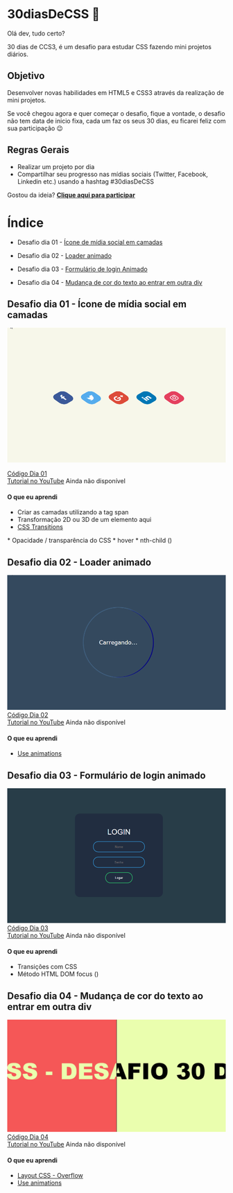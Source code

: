 # 30diasDeCSS 🎫
 

Olá dev, tudo certo?

30 dias de CCS3, é um desafio para estudar CSS fazendo mini projetos diários.

## Objetivo
Desenvolver novas habilidades em HTML5 e CSS3 através da realização de mini projetos. 

Se você chegou agora e quer começar o desafio, fique a vontade, o desafio não tem data de inicio fixa, cada um faz os seus 30 dias, eu ficarei feliz com sua participação :wink:

## Regras Gerais
* Realizar um projeto por dia
* Compartilhar seu progresso nas mídias sociais (Twitter, Facebook, Linkedin etc.) usando a hashtag #30diasDeCSS

Gostou da ideia? <a href="https://github.com/HeberSilverio/30diasDeCSS/issues/1"> <strong> Clique aqui para participar</strong></a>

# Índice
 
* Desafio dia 01 - <a href="https://github.com/HeberSilverio/30diasDeCSS#desafio-dia-01---%C3%ADcone-de-m%C3%ADdia-social-em-camadas">Ícone de mídia social em camadas</a> 

* Desafio dia 02 - <a href="https://github.com/HeberSilverio/30diasDeCSS#desafio-dia-02---loader-animado">Loader animado</a> 

* Desafio dia 03 - <a href="https://github.com/HeberSilverio/30diasDeCSS#desafio-dia-03---formul%C3%A1rio-de-login-animado">Formulário de login Animado</a> 

* Desafio dia 04 - <a href="https://github.com/HeberSilverio/30diasDeCSS#desafio-dia-04---mudan%C3%A7a-de-cor-do-texto-ao-entrar-em-outra-div">Mudança de cor do texto ao entrar em outra div</a>

## Desafio dia 01 - Ícone de mídia social em camadas
<a target="_blank" rel="noopener noreferrer" href="https://raw.githubusercontent.com/HeberSilverio/30diasDeCSS/main/Dia%2001/gif/iconeEmCamada.gif">
    <img src="https://raw.githubusercontent.com/HeberSilverio/30diasDeCSS/main/Dia%2001/gif/iconeEmCamada.gif" alt="Dia 01" style="max-width: 100%;">
</a>

<a href="https://github.com/HeberSilverio/30diasDeCSS/tree/main/Dia%2001">Código Dia 01</a> </br>
<a href="">Tutorial no YouTube</a> Ainda não disponível

#### O que eu aprendi
* Criar as camadas utilizando a tag span
* Transformação 2D ou 3D de um elemento aqui
* <a target="_blank" rel="noopener noreferrer" href="https://www.w3schools.com/css/css3_transitions.asp">CSS Transitions
</a>
* Opacidade / transparência do CSS
* hover
* nth-child ()

## Desafio dia 02 - Loader animado
<a target="_blank" rel="noopener noreferrer" href="https://raw.githubusercontent.com/HeberSilverio/30diasDeCSS/main/Dia%2002/gif/loading.gif">
    <img src="https://raw.githubusercontent.com/HeberSilverio/30diasDeCSS/main/Dia%2002/gif/loading.gif" alt="Dia 02" style="max-width: 100%;">
</a>
<a href="https://github.com/HeberSilverio/30diasDeCSS/tree/main/Dia%2002">Código Dia 02</a> </br>
<a href="">Tutorial no YouTube</a> Ainda não disponível

#### O que eu aprendi
* <a href="https://www.w3schools.com/css/css3_animations.asp">Use animations</a>

## Desafio dia 03 - Formulário de login animado 
<a target="_blank" rel="noopener noreferrer" href="https://raw.githubusercontent.com/HeberSilverio/30diasDeCSS/main/Dia%2003/gif/loginAnimado.gif">
    <img src="https://raw.githubusercontent.com/HeberSilverio/30diasDeCSS/main/Dia%2003/gif/loginAnimado.gif" alt="Dia 03" style="max-width: 100%;">
</a>
<a href="https://github.com/HeberSilverio/30diasDeCSS/tree/main/Dia%2003">Código Dia 03</a> </br>
<a href="">Tutorial no YouTube</a> Ainda não disponível

#### O que eu aprendi
* Transições com CSS
* Método HTML DOM focus ()

## Desafio dia 04 - Mudança de cor do texto ao entrar em outra div 
<a target="_blank" rel="noopener noreferrer" href="https://raw.githubusercontent.com/HeberSilverio/30diasDeCSS/main/Dia%2004/Gif/changeColorText.gif">
    <img src="https://raw.githubusercontent.com/HeberSilverio/30diasDeCSS/main/Dia%2004/Gif/changeColorText.gif" alt="Dia 04" style="max-width: 100%;">
</a>
<a href="https://github.com/HeberSilverio/30diasDeCSS/tree/main/Dia%2004">Código Dia 04</a> </br>
<a href="">Tutorial no YouTube</a> Ainda não disponível

#### O que eu aprendi
* <a href="https://www.w3schools.com/css/css_overflow.asp">Layout CSS - Overflow</a> 
* <a href="https://www.w3schools.com/css/css3_animations.asp">Use animations</a>
